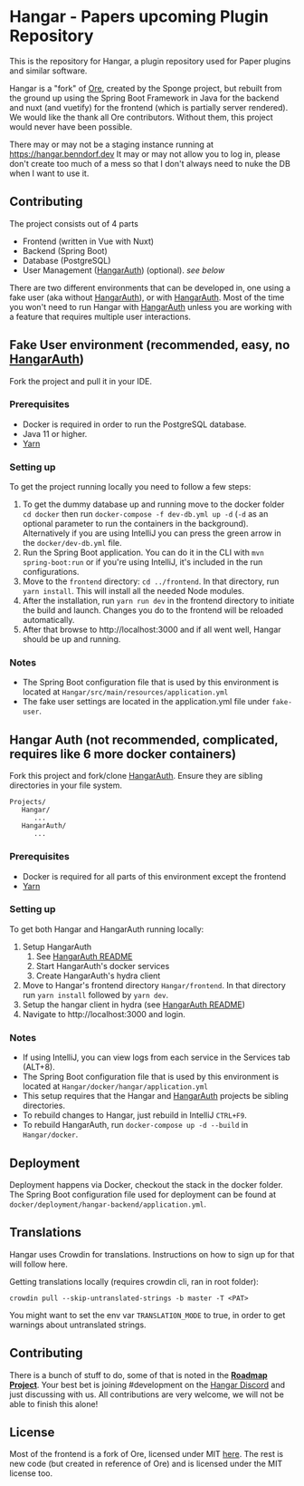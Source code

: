 # Hangar - Papers upcoming Plugin Repository

This is the repository for Hangar, a plugin repository used for Paper plugins and similar software.

Hangar is a "fork" of [Ore](https://github.com/SpongePowered/Ore), created by the Sponge project, 
but rebuilt from the ground up using the Spring Boot Framework in Java for the backend and nuxt (and vuetify) for the frontend (which is partially server rendered).
We would like the thank all Ore contributors. Without them, this project would never have been possible.

There may or may not be a staging instance running at https://hangar.benndorf.dev
It may or may not allow you to log in, please don't create too much of a mess so that I don't always need to nuke the DB when I want to use it.

## Contributing
The project consists out of 4 parts
* Frontend (written in Vue with Nuxt)
* Backend (Spring Boot)
* Database (PostgreSQL)
* User Management ([HangarAuth]) (optional). *see below*

There are two different environments that can be developed in, one using a fake user (aka without [HangarAuth]), or with [HangarAuth].
Most of the time you won't need to run Hangar with [HangarAuth] unless you are working with a feature that requires multiple user interactions.

## Fake User environment (recommended, easy, no [HangarAuth])

Fork the project and pull it in your IDE.
### Prerequisites

* Docker is required in order to run the PostgreSQL database.
* Java 11 or higher.
* [Yarn]
### Setting up
To get the project running locally you need to follow a few steps:
1. To get the dummy database up and running move to the docker folder `cd docker` then run `docker-compose -f dev-db.yml up -d` (`-d` as an optional parameter to run the containers in the background).
   Alternatively if you are using IntelliJ you can press the green arrow in the `docker/dev-db.yml` file.
2. Run the Spring Boot application. You can do it in the CLI with `mvn spring-boot:run` or if you're using IntelliJ, it's included in the run configurations.
3. Move to the `frontend` directory: `cd ../frontend`. In that directory, run `yarn install`. This will install all the needed Node modules.
5. After the installation, run `yarn run dev` in the frontend directory to initiate the build and launch. Changes you do to the frontend will be reloaded automatically.
6. After that browse to http://localhost:3000 and if all went well, Hangar should be up and running.

### Notes
* The Spring Boot configuration file that is used by this environment is located at `Hangar/src/main/resources/application.yml`
* The fake user settings are located in the application.yml file under `fake-user`.

## Hangar Auth (not recommended, complicated, requires like 6 more docker containers)
Fork this project and fork/clone [HangarAuth]. Ensure they are sibling directories in your file system.
```
Projects/
   Hangar/
      ...
   HangarAuth/
      ...
```

### Prerequisites
* Docker is required for all parts of this environment except the frontend
* [Yarn]
### Setting up
To get both Hangar and HangarAuth running locally:
1. Setup HangarAuth
   1. See [HangarAuth README](https://github.com/HangarMC/HangarAuth/blob/master/README.md)
   2. Start HangarAuth's docker services
   3. Create HangarAuth's hydra client
2. Move to Hangar's frontend directory `Hangar/frontend`. In that directory run `yarn install` followed by `yarn dev`.
3. Setup the hangar client in hydra (see [HangarAuth README](https://github.com/HangarMC/HangarAuth/blob/master/README.md))
4. Navigate to http://localhost:3000 and login.


### Notes
* If using IntelliJ, you can view logs from each service in the Services tab (ALT+8).
* The Spring Boot configuration file that is used by this environment is located at `Hangar/docker/hangar/application.yml`
* This setup requires that the Hangar and [HangarAuth] projects be sibling directories.
* To rebuild changes to Hangar, just rebuild in IntelliJ `CTRL+F9`.
* To rebuild HangarAuth, run `docker-compose up -d --build` in `Hangar/docker`.

## Deployment

Deployment happens via Docker, checkout the stack in the docker folder. The Spring Boot configuration file used for deployment can be found at
`docker/deployment/hangar-backend/application.yml`.

## Translations

Hangar uses Crowdin for translations. Instructions on how to sign up for that will follow here.

Getting translations locally (requires crowdin cli, ran in root folder):

`crowdin pull --skip-untranslated-strings -b master -T <PAT>`

You might want to set the env var `TRANSLATION_MODE` to true, in order to get warnings about untranslated strings.

## Contributing

There is a bunch of stuff to do, some of that is noted in the [**Roadmap Project**](https://github.com/PaperMC/Hangar/projects/1). 
Your best bet is joining #development on the [Hangar Discord](https://discord.gg/zvrAEbvJ4a) and just discussing with us.
All contributions are very welcome, we will not be able to finish this alone!

## License

Most of the frontend is a fork of Ore, licensed under MIT [here](https://github.com/SpongePowered/Ore/blob/staging/LICENSE.txt). 
The rest is new code (but created in reference of Ore) and is licensed under the MIT license too.

[Yarn]: https://yarnpkg.com/
[HangarAuth]: https://github.com/HangarMC/HangarAuth
